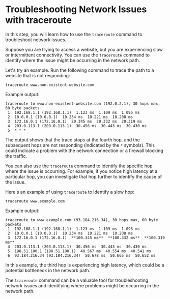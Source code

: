 # Troubleshooting Network Issues with traceroute

In this step, you will learn how to use the `traceroute` command to troubleshoot network issues.

Suppose you are trying to access a website, but you are experiencing slow or intermittent connectivity. You can use the `traceroute` command to identify where the issue might be occurring in the network path.

Let's try an example. Run the following command to trace the path to a website that is not responding:

```
traceroute www.non-existent-website.com
```

Example output:

```
traceroute to www.non-existent-website.com (192.0.2.1), 30 hops max, 60 byte packets
 1  192.168.1.1 (192.168.1.1)  1.123 ms  1.109 ms  1.095 ms
 2  10.0.0.1 (10.0.0.1)  10.234 ms  10.221 ms  10.208 ms
 3  172.16.0.1 (172.16.0.1)  20.345 ms  20.332 ms  20.319 ms
 4  203.0.113.1 (203.0.113.1)  30.456 ms  30.443 ms  30.430 ms
 5  * * *
```

The output shows that the trace stops at the fourth hop, and the subsequent hops are not responding (indicated by the `*` symbols). This could indicate a problem with the network connection or a firewall blocking the traffic.

You can also use the `traceroute` command to identify the specific hop where the issue is occurring. For example, if you notice high latency at a particular hop, you can investigate that hop further to identify the cause of the issue.

Here's an example of using `traceroute` to identify a slow hop:

```
traceroute www.example.com
```

Example output:

```
traceroute to www.example.com (93.184.216.34), 30 hops max, 60 byte packets
 1  192.168.1.1 (192.168.1.1)  1.123 ms  1.109 ms  1.095 ms
 2  10.0.0.1 (10.0.0.1)  10.234 ms  10.221 ms  10.208 ms
 3  172.16.0.1 (172.16.0.1)  **100.345 ms**  **100.332 ms**  **100.319 ms**
 4  203.0.113.1 (203.0.113.1)  30.456 ms  30.443 ms  30.430 ms
 5  198.51.100.1 (198.51.100.1)  40.567 ms  40.554 ms  40.541 ms
 6  93.184.216.34 (93.184.216.34)  50.678 ms  50.665 ms  50.652 ms
```

In this example, the third hop is experiencing high latency, which could be a potential bottleneck in the network path.

The `traceroute` command can be a valuable tool for troubleshooting network issues and identifying where problems might be occurring in the network path.

